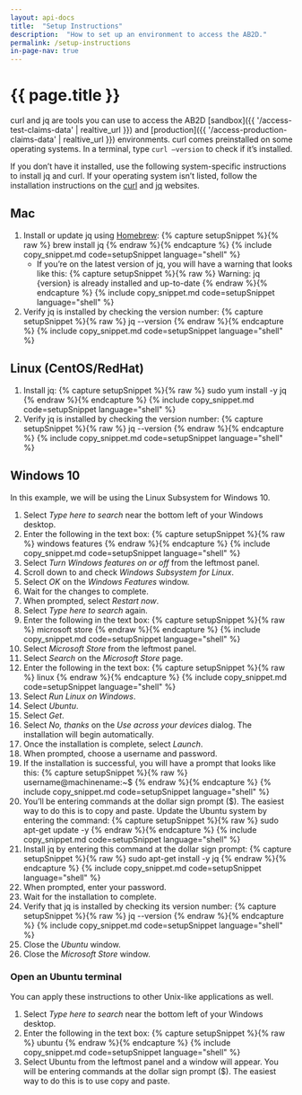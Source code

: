 ```yaml
---
layout: api-docs
title:  "Setup Instructions"
description:  "How to set up an environment to access the AB2D."
permalink: /setup-instructions
in-page-nav: true
---
```


# {{ page.title }}

curl and jq are tools you can use to access the AB2D [sandbox]({{ '/access-test-claims-data' | realtive_url }}) and [production]({{ '/access-production-claims-data' | realtive_url }}) environments. curl comes preinstalled on some operating systems. In a terminal, type `curl –version` to check if it’s installed.

If you don’t have it installed, use the following system-specific instructions to install jq and curl. If your operating system isn’t listed, follow the installation instructions on the [curl](https://curl.se/) and [jq](https://jqlang.github.io/jq/) websites.

## Mac 

<ol>
    <li>
        Install or update jq using <a href="(https://brew.sh/)">Homebrew</a>:
{% capture setupSnippet %}{% raw %}
brew install jq        
{% endraw %}{% endcapture %}
{% include copy_snippet.md code=setupSnippet language="shell" %}
        <ul>
            <li>
        If you’re on the latest version of jq, you will have a warning that looks like this:
{% capture setupSnippet %}{% raw %}
Warning: jq {version} is already installed and up-to-date        
{% endraw %}{% endcapture %}
{% include copy_snippet.md code=setupSnippet language="shell" %}
            </li>
        </ul>
    </li>
    <li>
        Verify jq is installed by checking the version number:
{% capture setupSnippet %}{% raw %}
jq --version       
{% endraw %}{% endcapture %}
{% include copy_snippet.md code=setupSnippet language="shell" %}
    </li>
</ol>

## Linux (CentOS/RedHat)

<ol>
    <li>
        Install jq:
{% capture setupSnippet %}{% raw %}
sudo yum install -y jq
{% endraw %}{% endcapture %}
{% include copy_snippet.md code=setupSnippet language="shell" %}
    </li>
    <li>
        Verify jq is installed by checking the version number:
{% capture setupSnippet %}{% raw %}
jq --version       
{% endraw %}{% endcapture %}
{% include copy_snippet.md code=setupSnippet language="shell" %}
    </li>
</ol>

## Windows 10 

In this example, we will be using the Linux Subsystem for Windows 10.

<ol>
    <li>Select <em>Type here to search</em> near the bottom left of your Windows desktop.</li>
    <li>Enter the following in the text box:
{% capture setupSnippet %}{% raw %}
windows features
{% endraw %}{% endcapture %}
{% include copy_snippet.md code=setupSnippet language="shell" %}
    </li>
    <li>Select <em>Turn Windows features on or off</em> from the leftmost panel.</li>
    <li>Scroll down to and check <em>Windows Subsystem for Linux</em>.</li>
    <li>Select <em>OK</em> on the <em>Windows Features</em> window.</li>
    <li>Wait for the changes to complete.</li>
    <li>When prompted, select <em>Restart now</em>.</li>
    <li>Select <em>Type here to search</em> again.</li>
    <li>Enter the following in the text box:
{% capture setupSnippet %}{% raw %}
microsoft store
{% endraw %}{% endcapture %}
{% include copy_snippet.md code=setupSnippet language="shell" %}
    </li>
    <li>Select <em>Microsoft Store</em> from the leftmost panel.</li>
    <li>Select <em>Search</em> on the <em>Microsoft Store</em> page.</li>
    <li>Enter the following in the text box:
{% capture setupSnippet %}{% raw %}
linux
{% endraw %}{% endcapture %}
{% include copy_snippet.md code=setupSnippet language="shell" %}
    </li>
    <li>Select <em>Run Linux on Windows</em>.</li>
    <li>Select <em>Ubuntu</em>.</li>
    <li>Select <em>Get</em>.</li>
    <li>Select <em>No, thanks</em> on the <em>Use across your devices</em> dialog. The installation will begin automatically.</li>
    <li>Once the installation is complete, select <em>Launch</em>.</li>
    <li>When prompted, choose a username and password.</li>
    <li>If the installation is successful, you will have a prompt that looks like this:
{% capture setupSnippet %}{% raw %}
username@machinename:~$
{% endraw %}{% endcapture %}
{% include copy_snippet.md code=setupSnippet language="shell" %}
    </li>
    <li>You’ll be entering commands at the dollar sign prompt ($). The easiest way to do this is to copy and paste. Update the Ubuntu system by entering the command:
{% capture setupSnippet %}{% raw %}
sudo apt-get update -y
{% endraw %}{% endcapture %}
{% include copy_snippet.md code=setupSnippet language="shell" %}
    </li>
    <li>Install jq by entering this command at the dollar sign prompt:
{% capture setupSnippet %}{% raw %}
sudo apt-get install -y jq
{% endraw %}{% endcapture %}
{% include copy_snippet.md code=setupSnippet language="shell" %}
    </li>
    <li>When prompted, enter your password.</li>
    <li>Wait for the installation to complete.</li>
    <li>Verify that jq is installed by checking its version number:
{% capture setupSnippet %}{% raw %}
jq --version
{% endraw %}{% endcapture %}
{% include copy_snippet.md code=setupSnippet language="shell" %}
    </li>
    <li>Close the <em>Ubuntu</em> window.</li>
    <li>Close the <em>Microsoft Store</em> window.</li>
</ol>

### Open an Ubuntu terminal

You can apply these instructions to other Unix-like applications as well.

<ol>
    <li>Select <em>Type here to search</em> near the bottom left of your Windows desktop.</li>
    <li>Enter the following in the text box:
{% capture setupSnippet %}{% raw %}
ubuntu
{% endraw %}{% endcapture %}
{% include copy_snippet.md code=setupSnippet language="shell" %}
    </li>
    <li>
        Select Ubuntu from the leftmost panel and a window will appear. You will be entering commands at the dollar sign prompt ($). The easiest way to do this is to use copy and paste.
    </li>
</ol>
